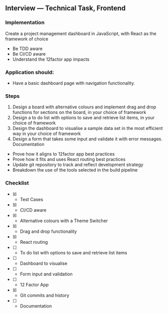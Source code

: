 Interview — Technical Task, Frontend
---
### Implementation

Create a project management dashboard in JavaScript, with React as the framework of choice
* Be TDD aware
* Be CI/CD aware
* Understand the 12factor app impacts

### Application should:
* Have a basic dashboard page with navigation functionality.

### Steps
1. Design a board with alternative colours and implement drag and drop functions for sections on the
board, in your choice of framework
2. Design a to do list with options to save and retrieve list items, in your choice of framework
3. Design the dashboard to visualise a sample data set in the most efficient way in your choice of
framework
4. Design a form that takes some input and validate it with error messages.
Documentation

* Prove how it aligns to 12factor app best practices
* Prove how it fits and uses React routing best practices
* Update git repository to track and reflect development strategy
* Breakdown the use of the tools selected in the build pipeline

### Checklist
* [x] - Test Cases
* [x] - CI/CD aware
* [x] - Alternative colours with a Theme Switcher
* [x] - Drag and drop functionality
* [x] - React routing
* [ ] - To do list with options to save and retrieve list items
* [ ] - Dashboard to visualise
* [ ] - Form input and validation
* [ ] - 12 Factor App
* [x] - Git commits and history
* [ ] - Documentation

